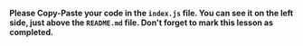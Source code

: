**Please Copy-Paste your code in the `index.js` file. You can see it on the left side, just above the `README.md` file.
Don't forget to mark this lesson as completed.**